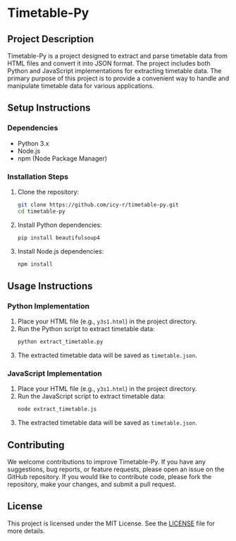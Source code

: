 # Timetable-Py

## Project Description

Timetable-Py is a project designed to extract and parse timetable data from HTML files and convert it into JSON format. The project includes both Python and JavaScript implementations for extracting timetable data. The primary purpose of this project is to provide a convenient way to handle and manipulate timetable data for various applications.

## Setup Instructions

### Dependencies

- Python 3.x
- Node.js
- npm (Node Package Manager)

### Installation Steps

1. Clone the repository:
   ```bash
   git clone https://github.com/icy-r/timetable-py.git
   cd timetable-py
   ```

2. Install Python dependencies:
   ```bash
   pip install beautifulsoup4
   ```

3. Install Node.js dependencies:
   ```bash
   npm install
   ```

## Usage Instructions

### Python Implementation

1. Place your HTML file (e.g., `y3s1.html`) in the project directory.
2. Run the Python script to extract timetable data:
   ```bash
   python extract_timetable.py
   ```
3. The extracted timetable data will be saved as `timetable.json`.

### JavaScript Implementation

1. Place your HTML file (e.g., `y3s1.html`) in the project directory.
2. Run the JavaScript script to extract timetable data:
   ```bash
   node extract_timetable.js
   ```
3. The extracted timetable data will be saved as `timetable.json`.

## Contributing

We welcome contributions to improve Timetable-Py. If you have any suggestions, bug reports, or feature requests, please open an issue on the GitHub repository. If you would like to contribute code, please fork the repository, make your changes, and submit a pull request.

## License

This project is licensed under the MIT License. See the [LICENSE](LICENSE) file for more details.
